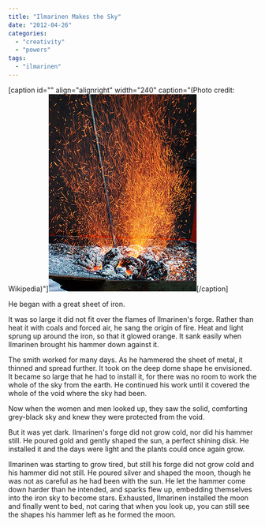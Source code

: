 ```yaml
---
title: "Ilmarinen Makes the Sky"
date: "2012-04-26"
categories: 
  - "creativity"
  - "powers"
tags: 
  - "ilmarinen"
---
```


\[caption id="" align="alignright" width="240" caption="(Photo credit: Wikipedia)"\][![Deutsch: Esse, Schmiedefeuer, Funken English: ...](images/300px-Schmiedefeuer_2.jpg "Deutsch: Esse, Schmiedefeuer, Funken English: ...")](http://commons.wikipedia.org/wiki/File:Schmiedefeuer_2.jpg)\[/caption\]

He began with a great sheet of iron.

It was so large it did not fit over the flames of Ilmarinen's forge. Rather than heat it with coals and forced air, he sang the origin of fire. Heat and light sprung up around the iron, so that it glowed orange. It sank easily when Ilmarinen brought his hammer down against it.

The smith worked for many days. As he hammered the sheet of metal, it thinned and spread further. It took on the deep dome shape he envisioned. It became so large that he had to install it, for there was no room to work the whole of the sky from the earth. He continued his work until it covered the whole of the void where the sky had been.

Now when the women and men looked up, they saw the solid, comforting grey-black sky and knew they were protected from the void.

But it was yet dark. Ilmarinen's forge did not grow cold, nor did his hammer still. He poured gold and gently shaped the sun, a perfect shining disk. He installed it and the days were light and the plants could once again grow.

Ilmarinen was starting to grow tired, but still his forge did not grow cold and his hammer did not still. He poured silver and shaped the moon, though he was not as careful as he had been with the sun. He let the hammer come down harder than he intended, and sparks flew up, embedding themselves into the iron sky to become stars. Exhausted, Ilmarinen installed the moon and finally went to bed, not caring that when you look up, you can still see the shapes his hammer left as he formed the moon.
